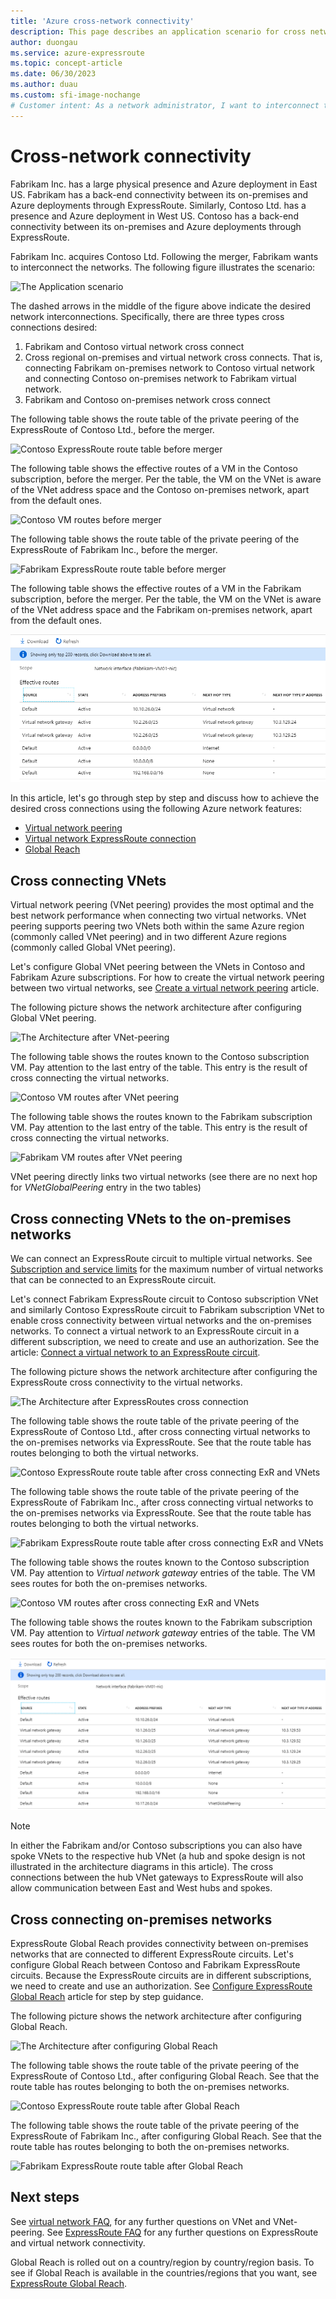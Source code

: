 ```yaml
---
title: 'Azure cross-network connectivity'
description: This page describes an application scenario for cross network connectivity and solution based on Azure networking features.
author: duongau
ms.service: azure-expressroute
ms.topic: concept-article
ms.date: 06/30/2023
ms.author: duau
ms.custom: sfi-image-nochange
# Customer intent: As a network administrator, I want to interconnect the networks of acquired companies using Azure networking features, so that I can ensure seamless communication between on-premises and cloud resources post-merger.
---
```


# Cross-network connectivity

Fabrikam Inc. has a large physical presence and Azure deployment in East US. Fabrikam has a back-end connectivity between its on-premises and Azure deployments through ExpressRoute. Similarly, Contoso Ltd. has a presence and Azure deployment in West US. Contoso has a back-end connectivity between its on-premises and Azure deployments through ExpressRoute.  

Fabrikam Inc. acquires Contoso Ltd. Following the merger, Fabrikam wants to interconnect the networks. The following figure illustrates the scenario:

![The Application scenario](./media/cross-network-connectivity/premergerscenario.png)

The dashed arrows in the middle of the figure above indicate the desired network interconnections. Specifically, there are three types cross connections desired: 

1. Fabrikam and Contoso virtual network cross connect
1. Cross regional on-premises and virtual network cross connects. That is, connecting Fabrikam on-premises network to Contoso virtual network and connecting Contoso on-premises network to Fabrikam virtual network.
1. Fabrikam and Contoso on-premises network cross connect

The following table shows the route table of the private peering of the ExpressRoute of Contoso Ltd., before the merger.

![Contoso ExpressRoute route table before merger](./media/cross-network-connectivity/contosoexr-rt-premerger.png)

The following table shows the effective routes of a VM in the Contoso subscription, before the merger. Per the table, the VM on the VNet is aware of the VNet address space and the Contoso on-premises network, apart from the default ones.

![Contoso VM routes before merger](./media/cross-network-connectivity/contosovm-routes-premerger.png)

The following table shows the route table of the private peering of the ExpressRoute of Fabrikam Inc., before the merger.

![Fabrikam ExpressRoute route table before merger](./media/cross-network-connectivity/fabrikamexr-rt-premerger.png)

The following table shows the effective routes of a VM in the Fabrikam subscription, before the merger. Per the table, the VM on the VNet is aware of the VNet address space and the Fabrikam on-premises network, apart from the default ones.

![Fabrikam VM routes before merger](./media/cross-network-connectivity/fabrikamvm-routes-premerger.png)

In this article, let's go through step by step and discuss how to achieve the desired cross connections using the following Azure network features:

* [Virtual network peering][Virtual network peering] 
* [Virtual network ExpressRoute connection][connection]
* [Global Reach][Global Reach] 

## Cross connecting VNets

Virtual network peering (VNet peering) provides the most optimal and the best network performance when connecting two virtual networks. VNet peering supports peering two VNets both within the same Azure region (commonly called VNet peering) and in two different Azure regions (commonly called Global VNet peering). 

Let's configure Global VNet peering between the VNets in Contoso and Fabrikam Azure subscriptions. For how to create the virtual network peering between two virtual networks, see [Create a virtual network peering][Configure VNet peering] article.

The following picture shows the network architecture after configuring Global VNet peering.

![The Architecture after VNet-peering](./media/cross-network-connectivity/vnet-peering.png)

The following table shows the routes known to the Contoso subscription VM. Pay attention to the last entry of the table. This entry is the result of cross connecting the virtual networks.

![Contoso VM routes after VNet peering](./media/cross-network-connectivity/contosovm-routes-peering.png)

The following table shows the routes known to the Fabrikam subscription VM. Pay attention to the last entry of the table. This entry is the result of cross connecting the virtual networks.

![Fabrikam VM routes after VNet peering](./media/cross-network-connectivity/fabrikamvm-routes-peering.png)

VNet peering directly links two virtual networks (see there are no next hop for *VNetGlobalPeering* entry in the two tables)

## Cross connecting VNets to the on-premises networks

We can connect an ExpressRoute circuit to multiple virtual networks. See [Subscription and service limits][Subscription limits] for the maximum number of virtual networks that can be connected to an ExpressRoute circuit. 

Let's connect Fabrikam ExpressRoute circuit to Contoso subscription VNet and similarly Contoso ExpressRoute circuit to Fabrikam subscription VNet to enable cross connectivity between virtual networks and the on-premises networks. To connect a virtual network to an ExpressRoute circuit in a different subscription, we need to create and use an authorization.  See the article: [Connect a virtual network to an ExpressRoute circuit][Connect-ER-VNet].

The following picture shows the network architecture after configuring the ExpressRoute cross connectivity to the virtual networks.

![The Architecture after ExpressRoutes cross connection](./media/cross-network-connectivity/exr-x-connect.png)

The following table shows the route table of the private peering of the ExpressRoute of Contoso Ltd., after cross connecting virtual networks to the on-premises networks via ExpressRoute. See that the route table has routes belonging to both the virtual networks.

![Contoso ExpressRoute route table after cross connecting ExR and VNets](./media/cross-network-connectivity/contosoexr-rt-xconnect.png)

The following table shows the route table of the private peering of the ExpressRoute of Fabrikam Inc., after cross connecting virtual networks to the on-premises networks via ExpressRoute. See that the route table has routes belonging to both the virtual networks.

![Fabrikam ExpressRoute route table after cross connecting ExR and VNets](./media/cross-network-connectivity/fabrikamexr-rt-xconnect.png)

The following table shows the routes known to the Contoso subscription VM. Pay attention to *Virtual network gateway* entries of the table. The VM sees routes for both the on-premises networks.

![Contoso VM routes after cross connecting ExR and VNets](./media/cross-network-connectivity/contosovm-routes-xconnect.png)

The following table shows the routes known to the Fabrikam subscription VM. Pay attention to *Virtual network gateway* entries of the table. The VM sees routes for both the on-premises networks.

![Fabrikam VM routes after cross connecting ExR and VNets](./media/cross-network-connectivity/fabrikamvm-routes-xconnect.png)

> [!NOTE]
> In either the Fabrikam and/or Contoso subscriptions you can also have spoke VNets to the respective hub VNet (a hub and spoke design is not illustrated in the architecture diagrams in this article). The cross connections between the hub VNet gateways to ExpressRoute will also allow communication between East and West hubs and spokes.

## Cross connecting on-premises networks

ExpressRoute Global Reach provides connectivity between on-premises networks that are connected to different ExpressRoute circuits. Let's configure Global Reach between Contoso and Fabrikam ExpressRoute circuits. Because the ExpressRoute circuits are in different subscriptions, we need to create and use an authorization. See [Configure ExpressRoute Global Reach][Configure Global Reach] article for step by step guidance.

The following picture shows the network architecture after configuring Global Reach.

![The Architecture after configuring Global Reach](./media/cross-network-connectivity/globalreach.png)

The following table shows the route table of the private peering of the ExpressRoute of Contoso Ltd., after configuring Global Reach. See that the route table has routes belonging to both the on-premises networks. 

![Contoso ExpressRoute route table after Global Reach](./media/cross-network-connectivity/contosoexr-rt-gr.png)

The following table shows the route table of the private peering of the ExpressRoute of Fabrikam Inc., after configuring Global Reach. See that the route table has routes belonging to both the on-premises networks.

![Fabrikam ExpressRoute route table after Global Reach](./media/cross-network-connectivity/fabrikamexr-rt-gr.png)

## Next steps

See [virtual network FAQ][VNet-FAQ], for any further questions on VNet and VNet-peering. See [ExpressRoute FAQ][ER-FAQ] for any further questions on ExpressRoute and virtual network connectivity.

Global Reach is rolled out on a country/region by country/region basis. To see if Global Reach is available in the countries/regions that you want, see [ExpressRoute Global Reach][Global Reach].

<!--Link References-->
[Virtual network peering]: ../virtual-network/virtual-network-peering-overview.md
[connection]: ./expressroute-howto-linkvnet-portal-resource-manager.md
[Global Reach]: ./expressroute-global-reach.md
[Configure VNet peering]: ../virtual-network/create-peering-different-subscriptions.md
[Configure Global Reach]: ./expressroute-howto-set-global-reach.md
[Subscription limits]: ../azure-resource-manager/management/azure-subscription-service-limits.md#azure-networking-limits
[Connect-ER-VNet]: ./expressroute-howto-linkvnet-portal-resource-manager.md
[ER-FAQ]: ./expressroute-faqs.md
[VNet-FAQ]: ../virtual-network/virtual-networks-faq.md
